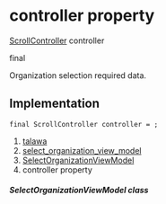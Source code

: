 
<div>

# controller property

</div>


[ScrollController](https://api.flutter.dev/flutter/widgets/ScrollController-class.html)
controller


final




Organization selection required data.



## Implementation

``` language-dart
final ScrollController controller = ;
```







1.  [talawa](../../index.html)
2.  [select_organization_view_model](../../view_model_pre_auth_view_models_select_organization_view_model/)
3.  [SelectOrganizationViewModel](../../view_model_pre_auth_view_models_select_organization_view_model/SelectOrganizationViewModel-class.html)
4.  controller property

##### SelectOrganizationViewModel class







